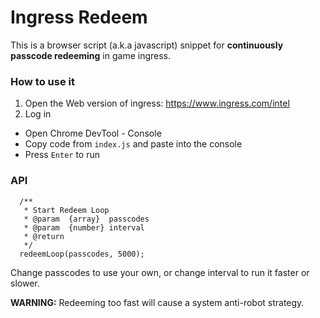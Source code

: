 # Ingress Redeem 

This is a browser script (a.k.a javascript) snippet for **continuously passcode redeeming** in game ingress.

### How to use it

1. Open the Web version of ingress: https://www.ingress.com/intel 
2. Log in
- Open Chrome DevTool - Console
- Copy code from `index.js` and paste into the console
- Press `Enter` to run 

### API 

```
  /**
   * Start Redeem Loop
   * @param  {array}  passcodes
   * @param  {number} interval
   * @return
   */
  redeemLoop(passcodes, 5000);
```

Change passcodes to use your own, or change interval to run it faster or slower. 

**WARNING:** Redeeming too fast will cause a system anti-robot strategy.